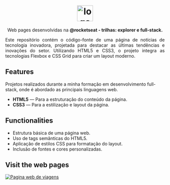 

<h1 align="center"> <img src="https://github.com/alvesvn/tech-news/assets/96539606/e1dc00dd-1782-4b51-8198-a5b50f2f0692" alt="logo-repositorio" height="50" widht="50" /></h1> 
<p align="center">Web pages desenvolvidas na <b>@rocketseat - trilhas: explorer e full-stack.</b></p>
<p align="justify">Este repositório contém o código-fonte de uma página de notícias de tecnologia inovadora, projetada para destacar as últimas tendências e inovações do setor. Utilizando HTML5 e CSS3, o projeto integra as tecnologias Flexbox e CSS Grid para criar um layout moderno.
</p>

## Features
Projetos realizados durante a minha formação em desenvolvimento full-stack, onde é abordado as principais linguagens web.
-  <b>HTML5</b> — Para a estruturação do conteúdo da página.
-  <b>CSS3</b> — Para a estilização e layout da página.

## Functionalities

- Estrutura básica de uma página web.
- Uso de tags semânticas do HTML5.
- Aplicação de estilos CSS para formatação do layout.
- Inclusão de fontes e cores personalizadas.

## Visit the web pages

<a href="https://tech-news-omega.vercel.app/"><img src="https://github.com/alvesvn/tech-news/assets/96539606/b1e5149b-f113-40ca-a27e-f30365a2a261" alt="Pagina web de viagens"/></a>
